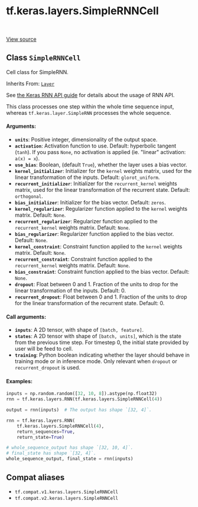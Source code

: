 <div itemscope itemtype="http://developers.google.com/ReferenceObject">
<meta itemprop="name" content="tf.keras.layers.SimpleRNNCell" />
<meta itemprop="path" content="Stable" />
</div>

# tf.keras.layers.SimpleRNNCell

<!-- Insert buttons and diff -->

<table class="tfo-notebook-buttons tfo-api" align="left">
</table>

<a target="_blank" href="/code/stable/tensorflow/python/keras/layers/recurrent.py">View source</a>



## Class `SimpleRNNCell`

Cell class for SimpleRNN.

Inherits From: [`Layer`](../../../tf/keras/layers/Layer.md)

<!-- Placeholder for "Used in" -->

See [the Keras RNN API guide](https://www.tensorflow.org/guide/keras/rnn)
for details about the usage of RNN API.

This class processes one step within the whole time sequence input, whereas
`tf.keras.layer.SimpleRNN` processes the whole sequence.

#### Arguments:


* <b>`units`</b>: Positive integer, dimensionality of the output space.
* <b>`activation`</b>: Activation function to use.
  Default: hyperbolic tangent (`tanh`).
  If you pass `None`, no activation is applied
  (ie. "linear" activation: `a(x) = x`).
* <b>`use_bias`</b>: Boolean, (default `True`), whether the layer uses a bias vector.
* <b>`kernel_initializer`</b>: Initializer for the `kernel` weights matrix,
  used for the linear transformation of the inputs. Default:
  `glorot_uniform`.
* <b>`recurrent_initializer`</b>: Initializer for the `recurrent_kernel`
  weights matrix, used for the linear transformation of the recurrent state.
  Default: `orthogonal`.
* <b>`bias_initializer`</b>: Initializer for the bias vector. Default: `zeros`.
* <b>`kernel_regularizer`</b>: Regularizer function applied to the `kernel` weights
  matrix. Default: `None`.
* <b>`recurrent_regularizer`</b>: Regularizer function applied to the
  `recurrent_kernel` weights matrix. Default: `None`.
* <b>`bias_regularizer`</b>: Regularizer function applied to the bias vector. Default:
  `None`.
* <b>`kernel_constraint`</b>: Constraint function applied to the `kernel` weights
  matrix. Default: `None`.
* <b>`recurrent_constraint`</b>: Constraint function applied to the `recurrent_kernel`
  weights matrix. Default: `None`.
* <b>`bias_constraint`</b>: Constraint function applied to the bias vector. Default:
  `None`.
* <b>`dropout`</b>: Float between 0 and 1. Fraction of the units to drop for the linear
  transformation of the inputs. Default: 0.
* <b>`recurrent_dropout`</b>: Float between 0 and 1. Fraction of the units to drop for
  the linear transformation of the recurrent state. Default: 0.


#### Call arguments:


* <b>`inputs`</b>: A 2D tensor, with shape of `[batch, feature]`.
* <b>`states`</b>: A 2D tensor with shape of `[batch, units]`, which is the state from
  the previous time step. For timestep 0, the initial state provided by user
  will be feed to cell.
* <b>`training`</b>: Python boolean indicating whether the layer should behave in
  training mode or in inference mode. Only relevant when `dropout` or
  `recurrent_dropout` is used.


#### Examples:



```python
inputs = np.random.random([32, 10, 8]).astype(np.float32)
rnn = tf.keras.layers.RNN(tf.keras.layers.SimpleRNNCell(4))

output = rnn(inputs)  # The output has shape `[32, 4]`.

rnn = tf.keras.layers.RNN(
    tf.keras.layers.SimpleRNNCell(4),
    return_sequences=True,
    return_state=True)

# whole_sequence_output has shape `[32, 10, 4]`.
# final_state has shape `[32, 4]`.
whole_sequence_output, final_state = rnn(inputs)
```



## Compat aliases

* `tf.compat.v1.keras.layers.SimpleRNNCell`
* `tf.compat.v2.keras.layers.SimpleRNNCell`

